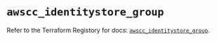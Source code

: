 # `awscc_identitystore_group`

Refer to the Terraform Registory for docs: [`awscc_identitystore_group`](https://registry.terraform.io/providers/hashicorp/awscc/0.70.0/docs/resources/identitystore_group).
